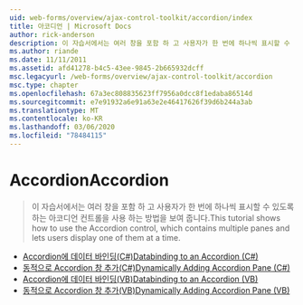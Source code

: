 ```yaml
---
uid: web-forms/overview/ajax-control-toolkit/accordion/index
title: 아코디언 | Microsoft Docs
author: rick-anderson
description: 이 자습서에서는 여러 창을 포함 하 고 사용자가 한 번에 하나씩 표시할 수 있도록 하는 아코디언 컨트롤을 사용 하는 방법을 보여 줍니다.
ms.author: riande
ms.date: 11/11/2011
ms.assetid: afd41278-b4c5-43ee-9845-2b665932dcff
msc.legacyurl: /web-forms/overview/ajax-control-toolkit/accordion
msc.type: chapter
ms.openlocfilehash: 67a3ec808835623ff7956a0dcc8f1edaba86514d
ms.sourcegitcommit: e7e91932a6e91a63e2e46417626f39d6b244a3ab
ms.translationtype: MT
ms.contentlocale: ko-KR
ms.lasthandoff: 03/06/2020
ms.locfileid: "78484115"
---
```

# <a name="accordion"></a><span data-ttu-id="b9842-103">Accordion</span><span class="sxs-lookup"><span data-stu-id="b9842-103">Accordion</span></span>

> <span data-ttu-id="b9842-104">이 자습서에서는 여러 창을 포함 하 고 사용자가 한 번에 하나씩 표시할 수 있도록 하는 아코디언 컨트롤을 사용 하는 방법을 보여 줍니다.</span><span class="sxs-lookup"><span data-stu-id="b9842-104">This tutorial shows how to use the Accordion control, which contains multiple panes and lets users display one of them at a time.</span></span>

- [<span data-ttu-id="b9842-105">Accordion에 데이터 바인딩(C#)</span><span class="sxs-lookup"><span data-stu-id="b9842-105">Databinding to an Accordion (C#)</span></span>](databinding-to-an-accordion-cs.md)
- [<span data-ttu-id="b9842-106">동적으로 Accordion 창 추가(C#)</span><span class="sxs-lookup"><span data-stu-id="b9842-106">Dynamically Adding Accordion Pane (C#)</span></span>](dynamically-adding-an-accordion-pane-cs.md)
- [<span data-ttu-id="b9842-107">Accordion에 데이터 바인딩(VB)</span><span class="sxs-lookup"><span data-stu-id="b9842-107">Databinding to an Accordion (VB)</span></span>](databinding-to-an-accordion-vb.md)
- [<span data-ttu-id="b9842-108">동적으로 Accordion 창 추가(VB)</span><span class="sxs-lookup"><span data-stu-id="b9842-108">Dynamically Adding Accordion Pane (VB)</span></span>](dynamically-adding-an-accordion-pane-vb.md)
